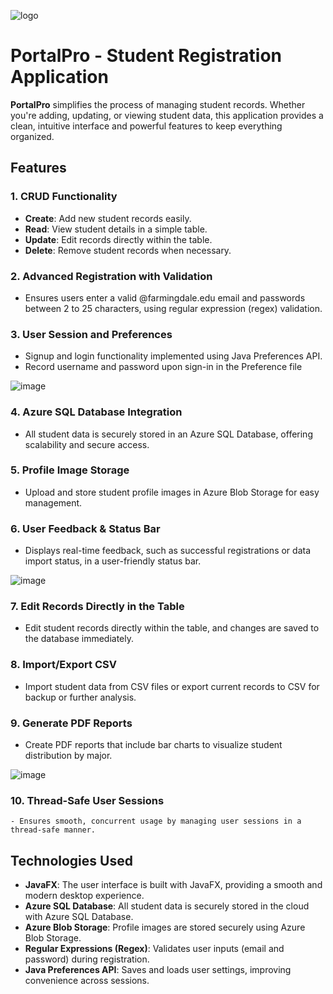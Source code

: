 ![logo](https://github.com/user-attachments/assets/23b7bc91-9269-4226-b129-faf616423dd3)
# **PortalPro** - Student Registration Application

**PortalPro** simplifies the process of managing student records. Whether you're adding, updating, or viewing student data, this application provides a clean, intuitive interface and powerful features to keep everything organized.

## **Features**

### 1. **CRUD Functionality**
   - **Create**: Add new student records easily.
   - **Read**: View student details in a simple table.
   - **Update**: Edit records directly within the table.
   - **Delete**: Remove student records when necessary.

### 2. **Advanced Registration with Validation**
   - Ensures users enter a valid @farmingdale.edu email and passwords between 2 to 25 characters, using regular expression (regex) validation.

### 3. **User Session and Preferences**
   - Signup and login functionality implemented using Java Preferences API.
   - Record username and password upon sign-in in the Preference file


![image](https://github.com/user-attachments/assets/10ee33a5-ac02-4966-b060-99fec0db8346)



### 4. **Azure SQL Database Integration**
   - All student data is securely stored in an Azure SQL Database, offering scalability and secure access.

### 5. **Profile Image Storage**
   - Upload and store student profile images in Azure Blob Storage for easy management.

### 6. **User Feedback & Status Bar**
   - Displays real-time feedback, such as successful registrations or data import status, in a user-friendly status bar.

![image](https://github.com/user-attachments/assets/a421f960-a566-41fc-ba40-951e2e2e7a72)


### 7. **Edit Records Directly in the Table**
   - Edit student records directly within the table, and changes are saved to the database immediately.

### 8. **Import/Export CSV**
   - Import student data from CSV files or export current records to CSV for backup or further analysis.

### 9. **Generate PDF Reports**
   - Create PDF reports that include bar charts to visualize student distribution by major.

![image](https://github.com/user-attachments/assets/c2367385-3bf7-4a13-8612-e703835cb6e5)


### 10. **Thread-Safe User Sessions**
    - Ensures smooth, concurrent usage by managing user sessions in a thread-safe manner.

## **Technologies Used**

- **JavaFX**: The user interface is built with JavaFX, providing a smooth and modern desktop experience.
- **Azure SQL Database**: All student data is securely stored in the cloud with Azure SQL Database.
- **Azure Blob Storage**: Profile images are stored securely using Azure Blob Storage.
- **Regular Expressions (Regex)**: Validates user inputs (email and password) during registration.
- **Java Preferences API**: Saves and loads user settings, improving convenience across sessions.

